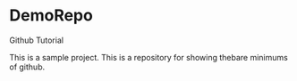# DemoRepo
Github Tutorial

This is a sample project. This is a repository for showing thebare  minimums of github.
